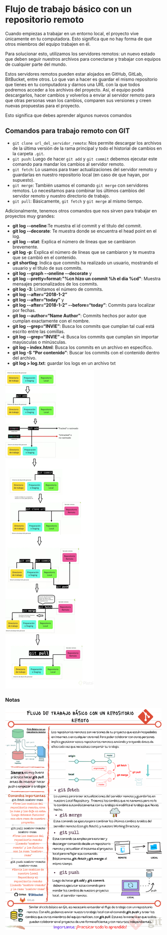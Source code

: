# Flujo de trabajo básico con un repositorio remoto

Cuando empiezas a trabajar en un entorno local, el proyecto vive únicamente en tu computadora. Esto significa que no hay forma de que otros miembros del equipo trabajen en él.

Para solucionar esto, utilizamos los servidores remotos: un nuevo estado que deben seguir nuestros archivos para conectarse y trabajar con equipos de cualquier parte del mundo.

Estos servidores remotos pueden estar alojados en GitHub, GitLab, BitBucket, entre otros. Lo que van a hacer es guardar el mismo repositorio que tienes en tu computadora y darnos una URL con la que todos podremos acceder a los archivos del proyecto. Así, el equipo podrá descargarlos, hacer cambios y volverlos a enviar al servidor remoto para que otras personas vean los cambios, comparen sus versiones y creen nuevas propuestas para el proyecto.

Esto significa que debes aprender algunos nuevos comandos

## Comandos para trabajo remoto con GIT

- ```git clone url_del_servidor_remoto```: Nos permite descargar los archivos de la última versión de la rama principal y todo el historial de cambios en la carpeta ```.git```.
- ```git push```: Luego de hacer ```git add``` y ```git commit``` debemos ejecutar este comando para mandar los cambios al servidor remoto.
- ```git fetch```: Lo usamos para traer actualizaciones del servidor remoto y guardarlas en nuestro repositorio local (en caso de que hayan, por supuesto).
- ```git merge```: También usamos el comando ```git merge``` con servidores remotos. Lo necesitamos para combinar los últimos cambios del servidor remoto y nuestro directorio de trabajo.
- ```git pull```: Básicamente, ```git fetch``` y ```git merge``` al mismo tiempo.

Adicionalmente, tenemos otros comandos que nos sirven para trabajar en proyectos muy grandes:

- **git log --oneline**:Te muestra el id commit y el título del commit.
- **git log --decorate**: Te muestra donde se encuentra el head point en el log.
- **git log --stat**: Explica el número de líneas que se cambiaron brevemente.
- **git log -p**: Explica el número de líneas que se cambiaron y te muestra que se cambió en el contenido.
- **git shortlog**: Indica que commits ha realizado un usuario, mostrando el usuario y el título de sus commits.
- **git log --graph --oneline --decorate** y
- **git log --pretty=format:"%cn hizo un commit %h el dia %cd"**: Muestra mensajes personalizados de los commits.
- **git log -3**: Limitamos el número de commits.
- **git log --after=“2018-1-2”**
- **git log --after=“today”** y
- **git log --after=“2018-1-2” --before=“today”**: Commits para localizar por fechas.
- **git log --author=“Name Author”**: Commits hechos por autor que cumplan exactamente con el nombre.
- **git log --grep=“INVIE”**: Busca los commits que cumplan tal cual está escrito entre las comillas.
- **git log --grep=“INVIE” –i**: Busca los commits que cumplan sin importar mayúsculas o minúsculas.
- **git log – index.html**: Busca los commits en un archivo en específico.
- **git log -S “Por contenido”**: Buscar los commits con el contenido dentro del archivo.
- **git log > log.txt**: guardar los logs en un archivo txt

![](./img/clase14.webp)

### Notas

![Notas de Clase](./img/clase14-notas.png)